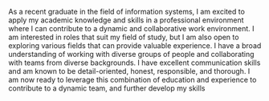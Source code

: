 As a recent graduate in the field of information systems, I am excited to apply my academic knowledge and skills in a professional environment where I can contribute to a dynamic and collaborative work environment. I am interested in roles that suit my field of study, but I am also open to exploring various fields that can provide valuable experience.
I have a broad understanding of working with diverse groups of people and collaborating with teams from diverse backgrounds. I have excellent communication skills and am known to be detail-oriented, honest, responsible, and thorough. I am now ready to leverage this combination of education and experience to contribute to a dynamic team, and further develop my skills
